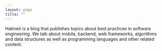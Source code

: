 ```yaml
---
layout: page
title: ""
---
```


Hatineti is a blog that publishes topics about best practices in software engineering. We talk about mobile, backend, web frameworks, algorithms and data structures as well as programming languages and other related content.
